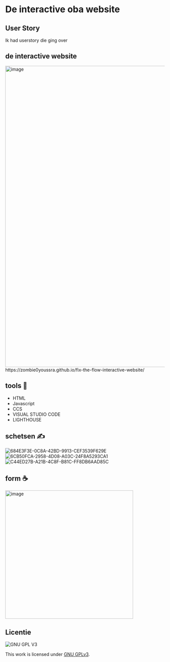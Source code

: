 

# De interactive oba website
<!-- Geef je project een titel en schrijf in één zin wat het is -->

## User Story
<!-- Schrijf de user story waar je aan hebt gewerkt  -->
Ik had userstory    die ging over

## de interactive website
<!-- In de Beschrijving staat hoe je project er uit ziet, hoe het werkt en wat je er mee kan. -->
<!-- Voeg een mooie poster visual toe 📸 --> <img width="948" alt="image" src="https://user-images.githubusercontent.com/112857270/214246588-57265b43-9640-4b44-8076-71d9148e867f.png">


<!-- Voeg een link toe naar Github Pages 🌐-->https://zombie0youssra.github.io/fix-the-flow-interactive-website/

## tools 🔨
- HTML
- Javascript
- CCS
- VISUAL STUDIO CODE
- LIGHTHOUSE

## schetsen ✍
![684E3F3E-0C8A-42BD-9913-CEF3539F629E](https://user-images.githubusercontent.com/112857270/214265146-15328122-e61b-4001-ac9c-d59b58392eb0.jpeg)
![6CB50FCA-2958-4D08-A03C-24F8A5293CA1](https://user-images.githubusercontent.com/112857270/214265154-f75d5944-657f-4bb2-90ca-ce4f64865065.jpeg)
![C44ED27B-A21B-4C8F-B81C-FF8DB6AAD85C](https://user-images.githubusercontent.com/112857270/214265159-d12ce1dc-df95-46b7-b58f-1e0047d80989.jpeg)


## form ☕
<img width="404" alt="image" src="https://user-images.githubusercontent.com/112857270/214265586-b5a46a9f-ccc2-430f-9188-dbcd57583032.png">

## Licentie

![GNU GPL V3](https://www.gnu.org/graphics/gplv3-127x51.png)

This work is licensed under [GNU GPLv3](./LICENSE).

